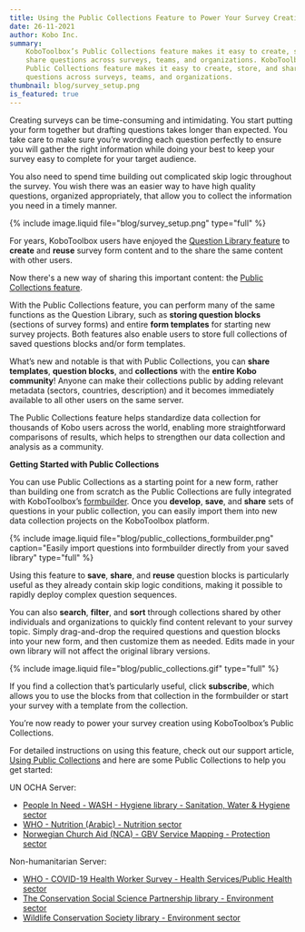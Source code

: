 ```yaml
---
title: Using the Public Collections Feature to Power Your Survey Creation
date: 26-11-2021
author: Kobo Inc.
summary:
    KoboToolbox’s Public Collections feature makes it easy to create, store, and
    share questions across surveys, teams, and organizations. KoboToolbox’s
    Public Collections feature makes it easy to create, store, and share
    questions across surveys, teams, and organizations.
thumbnail: blog/survey_setup.png
is_featured: true
---
```


Creating surveys can be time-consuming and intimidating. You start putting your
form together but drafting questions takes longer than expected. You take care
to make sure you’re wording each question perfectly to ensure you will gather
the right information while doing your best to keep your survey easy to complete
for your target audience.

You also need to spend time building out complicated skip logic throughout the
survey. You wish there was an easier way to have high quality questions,
organized appropriately, that allow you to collect the information you need in a
timely manner.

{% include image.liquid file="blog/survey_setup.png" type="full" %}

For years, KoboToolbox users have enjoyed the
[Question Library feature](https://support.kobotoolbox.org/question_library.html)
to **create** and **reuse** survey form content and to the share the same
content with other users.

Now there's a new way of sharing this important content: the
[Public Collections feature](https://support.kobotoolbox.org/using_public_collections.html).

With the Public Collections feature, you can perform many of the same functions
as the Question Library, such as **storing question blocks** (sections of survey
forms) and entire **form templates** for starting new survey projects. Both
features also enable users to store full collections of saved questions blocks
and/or form templates.

What’s new and notable is that with Public Collections, you can **share
templates**, **question blocks**, and **collections** with the **entire Kobo
community**! Anyone can make their collections public by adding relevant
metadata (sectors, countries, description) and it becomes immediately available
to all other users on the same server.

The Public Collections feature helps standardize data collection for thousands
of Kobo users across the world, enabling more straightforward comparisons of
results, which helps to strengthen our data collection and analysis as a
community.

**Getting Started with Public Collections**

You can use Public Collections as a starting point for a new form, rather than
building one from scratch as the Public Collections are fully integrated with
KoboToolbox’s [formbuilder](https://support.kobotoolbox.org/formbuilder.html).
Once you **develop**, **save**, and **share** sets of questions in your public
collection, you can easily import them into new data collection projects on the
KoboToolbox platform.

{% include image.liquid file="blog/public_collections_formbuilder.png"  caption="Easily import questions into formbuilder directly from your saved library" type="full" %}

Using this feature to **save**, **share**, and **reuse** question blocks is
particularly useful as they already contain skip logic conditions, making it
possible to rapidly deploy complex question sequences.

You can also **search**, **filter**, and **sort** through collections shared by
other individuals and organizations to quickly find content relevant to your
survey topic. Simply drag-and-drop the required questions and question blocks
into your new form, and then customize them as needed. Edits made in your own
library will not affect the original library versions.

{% include image.liquid file="blog/public_collections.gif" type="full" %}

If you find a collection that’s particularly useful, click **subscribe**, which
allows you to use the blocks from that collection in the formbuilder or start
your survey with a template from the collection.

You’re now ready to power your survey creation using KoboToolbox’s Public
Collections.

For detailed instructions on using this feature, check out our support article,
[Using Public Collections](https://support.kobotoolbox.org/using_public_collections.html)
and here are some Public Collections to help you get started:

UN OCHA Server:

-   [People In Need - WASH - Hygiene library - Sanitation, Water & Hygiene sector](https://kobo.humanitarianresponse.info/#/library/asset/aTT4tDoWmMfQvG8ftuwMEy)
-   [WHO - Nutrition (Arabic) - Nutrition sector](https://kobo.humanitarianresponse.info/#/library/asset/aBXA8foUtKsZ6QTXqXkXK7)
-   [Norwegian Church Aid (NCA) - GBV Service Mapping - Protection sector](https://kobo.humanitarianresponse.info/#/library/asset/abKqRQHjYPzfc8QXpARs7x)

Non-humanitarian Server:

-   [WHO - COVID-19 Health Worker Survey - Health Services/Public Health sector](https://kf.kobotoolbox.org/#/library/asset/aMFHmTfzD8nwDW6iQ39N9E)
-   [The Conservation Social Science Partnership library - Environment sector](https://kf.kobotoolbox.org/#/library/asset/amA6gEzGueP5RdxuXtSKvd)
-   [Wildlife Conservation Society library - Environment sector](https://kf.kobotoolbox.org/#/library/asset/aDUARi8jTCAkK2ETie9nAe)
